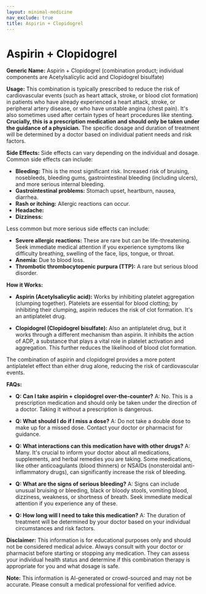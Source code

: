 ```yaml
---
layout: minimal-medicine
nav_exclude: true
title: Aspirin + Clopidogrel
---
```


# Aspirin + Clopidogrel

**Generic Name:** Aspirin + Clopidogrel (combination product; individual components are Acetylsalicylic acid and Clopidogrel bisulfate)

**Usage:**  This combination is typically prescribed to reduce the risk of cardiovascular events (such as heart attack, stroke, or blood clot formation) in patients who have already experienced a heart attack, stroke, or peripheral artery disease, or who have unstable angina (chest pain). It's also sometimes used after certain types of heart procedures like stenting.  **Crucially, this is a prescription medication and should only be taken under the guidance of a physician.**  The specific dosage and duration of treatment will be determined by a doctor based on individual patient needs and risk factors.

**Side Effects:**  Side effects can vary depending on the individual and dosage. Common side effects can include:

* **Bleeding:** This is the most significant risk.  Increased risk of bruising, nosebleeds, bleeding gums, gastrointestinal bleeding (including ulcers), and more serious internal bleeding.
* **Gastrointestinal problems:** Stomach upset, heartburn, nausea, diarrhea.
* **Rash or itching:** Allergic reactions can occur.
* **Headache:**
* **Dizziness:**

Less common but more serious side effects can include:

* **Severe allergic reactions:**  These are rare but can be life-threatening.  Seek immediate medical attention if you experience symptoms like difficulty breathing, swelling of the face, lips, tongue, or throat.
* **Anemia:** Due to blood loss.
* **Thrombotic thrombocytopenic purpura (TTP):** A rare but serious blood disorder.


**How it Works:**

* **Aspirin (Acetylsalicylic acid):**  Works by inhibiting platelet aggregation (clumping together). Platelets are essential for blood clotting; by inhibiting their clumping, aspirin reduces the risk of clot formation.  It's an antiplatelet drug.

* **Clopidogrel (Clopidogrel bisulfate):**  Also an antiplatelet drug, but it works through a different mechanism than aspirin. It inhibits the action of ADP, a substance that plays a vital role in platelet activation and aggregation.  This further reduces the likelihood of blood clot formation.

The combination of aspirin and clopidogrel provides a more potent antiplatelet effect than either drug alone, reducing the risk of cardiovascular events.

**FAQs:**

* **Q: Can I take aspirin + clopidogrel over-the-counter?** A: No. This is a prescription medication and should only be taken under the direction of a doctor.  Taking it without a prescription is dangerous.

* **Q: What should I do if I miss a dose?** A: Do not take a double dose to make up for a missed dose.  Contact your doctor or pharmacist for guidance.

* **Q: What interactions can this medication have with other drugs?** A: Many.  It's crucial to inform your doctor about all medications, supplements, and herbal remedies you are taking.  Some medications, like other anticoagulants (blood thinners) or NSAIDs (nonsteroidal anti-inflammatory drugs), can significantly increase the risk of bleeding.

* **Q: What are the signs of serious bleeding?** A:  Signs can include unusual bruising or bleeding, black or bloody stools, vomiting blood, dizziness, weakness, or shortness of breath. Seek immediate medical attention if you experience any of these.

* **Q: How long will I need to take this medication?** A: The duration of treatment will be determined by your doctor based on your individual circumstances and risk factors.

**Disclaimer:** This information is for educational purposes only and should not be considered medical advice.  Always consult with your doctor or pharmacist before starting or stopping any medication.  They can assess your individual health status and determine if this combination therapy is appropriate for you and what dosage is safe.


**Note:** This information is AI-generated or crowd-sourced and may not be accurate. Please consult a medical professional for verified advice.